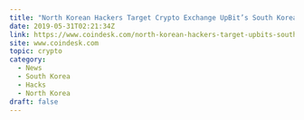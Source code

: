 ```yaml
---
title: "North Korean Hackers Target Crypto Exchange UpBit’s South Korean Users"
date: 2019-05-31T02:21:34Z
link: https://www.coindesk.com/north-korean-hackers-target-upbits-south-korean-users?utm_medium=RSS&utm_source=hune
site: www.coindesk.com
topic: crypto
category:
  - News
  - South Korea
  - Hacks
  - North Korea
draft: false
---
```

